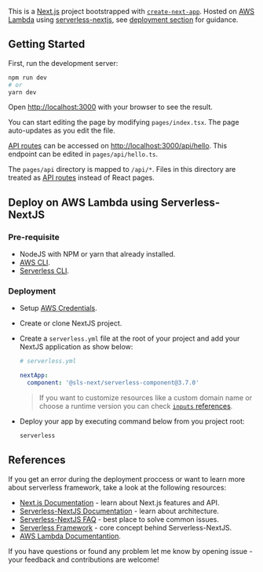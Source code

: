 This is a [Next.js](https://nextjs.org/) project bootstrapped with [`create-next-app`](https://github.com/vercel/next.js/tree/canary/packages/create-next-app). Hosted on [AWS Lambda](https://aws.amazon.com/lambda/) using [serverless-nextjs](https://serverless-nextjs.com/), see [deployment section](#deploy-on-aws-lambda-using-serverless-nextjs) for guidance.

## Getting Started

First, run the development server:

```bash
npm run dev
# or
yarn dev
```

Open [http://localhost:3000](http://localhost:3000) with your browser to see the result.

You can start editing the page by modifying `pages/index.tsx`. The page auto-updates as you edit the file.

[API routes](https://nextjs.org/docs/api-routes/introduction) can be accessed on [http://localhost:3000/api/hello](http://localhost:3000/api/hello). This endpoint can be edited in `pages/api/hello.ts`.

The `pages/api` directory is mapped to `/api/*`. Files in this directory are treated as [API routes](https://nextjs.org/docs/api-routes/introduction) instead of React pages.

## Deploy on AWS Lambda using Serverless-NextJS

### Pre-requisite

- NodeJS with NPM or yarn that already installed.
- [AWS CLI](https://docs.aws.amazon.com/cli/latest/userguide/getting-started-install.html#getting-started-install-instructions).
- [Serverless CLI](https://www.serverless.com/framework/docs/getting-started).

### Deployment

- Setup [AWS Credentials](https://www.serverless.com/framework/docs/providers/aws/guide/credentials/).
- Create or clone NextJS project.
- Create a `serverless.yml` file at the root of your project and add your NextJS application as show below:

  ```yaml
  # serverless.yml

  nextApp:
    component: '@sls-next/serverless-component@3.7.0'
  ```

  > If you want to customize resources like a custom domain name or choose a runtime version you can check [`inputs` references](https://serverless-nextjs.com/docs/inputs).

- Deploy your app by executing command below from you project root:
  ```bash
  serverless
  ```

## References

If you get an error during the deployment proccess or want to learn more about serverless framework, take a look at the following resources:

- [Next.js Documentation](https://nextjs.org/docs) - learn about Next.js features and API.
- [Serverless-NextJS Documentation](https://serverless-nextjs.com/docs/) - learn about architecture.
- [Serverless-NextJS FAQ](https://serverless-nextjs.com/docs/faq) - best place to solve common issues.
- [Serverless Framework](https://www.serverless.com/framework/docs) - core concept behind Serverless-NextJS.
- [AWS Lambda Documentantion](https://docs.aws.amazon.com/lambda/latest/dg/welcome.html).

If you have questions or found any problem let me know by opening issue - your feedback and contributions are welcome!
